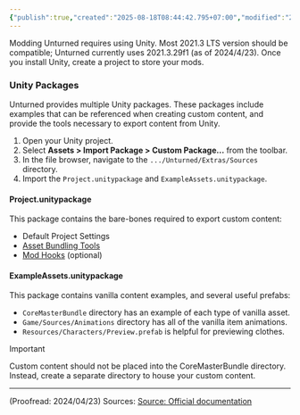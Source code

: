 ```yaml
---
{"publish":true,"created":"2025-08-18T08:44:42.795+07:00","modified":"2025-08-18T10:40:53.564+07:00","cssclasses":""}
---
```


Modding Unturned requires using Unity. Most 2021.3 LTS version should be compatible; Unturned currently uses 2021.3.29f1 (as of 2024/4/23).
Once you install Unity, create a project to store your mods.
### Unity Packages

Unturned provides multiple Unity packages. These packages include examples that can be referenced when creating custom content, and provide the tools necessary to export content from Unity.

1. Open your Unity project.
2. Select **Assets > Import Package > Custom Package…** from the toolbar.
3. In the file browser, navigate to the `.../Unturned/Extras/Sources` directory.
4. Import the `Project.unitypackage` and `ExampleAssets.unitypackage`. 

#### Project.unitypackage

This package contains the bare-bones required to export custom content:

* Default Project Settings
* [Asset Bundling Tools](https://docs.smartlydressedgames.com/en/stable/assets/asset-bundles.html#doc-asset-bundles)
* [Mod Hooks](https://docs.smartlydressedgames.com/en/stable/assets/mod-hooks.html#doc-assets-mod-hooks) (optional)

#### ExampleAssets.unitypackage

This package contains vanilla content examples, and several useful prefabs:

* `CoreMasterBundle` directory has an example of each type of vanilla asset.
* `Game/Sources/Animations` directory has all of the vanilla item animations.
* `Resources/Characters/Preview.prefab` is helpful for previewing clothes.

>[!important]
Custom content should not be placed into the CoreMasterBundle directory. Instead, create a separate directory to house your custom content.

***

(Proofread: 2024/04/23)
Sources: [Source: Official documentation](https://docs.smartlydressedgames.com/en/stable/about/getting-started.html)